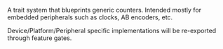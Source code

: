 A trait system that blueprints generic counters. Intended mostly for embedded peripherals such as clocks, AB encoders, etc.

Device/Platform/Peripheral specific implementations will be re-exported through feature gates.


